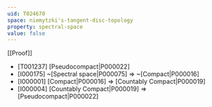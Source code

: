 ```yaml
---
uid: T024670
space: niemytzki's-tangent-disc-topology
property: spectral-space
value: false
---
```

[[Proof]]

* [T001237] [Pseudocompact|P000022]
* [I000175] ~[Spectral space|P000075] => ~[Compact|P000016]
* [I000001] [Compact|P000016] => [Countably Compact|P000019]
* [I000004] [Countably Compact|P000019] => [Pseudocompact|P000022]

